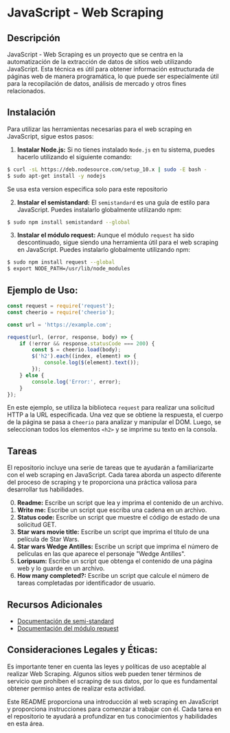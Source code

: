 # JavaScript - Web Scraping

## Descripción

JavaScript - Web Scraping es un proyecto que se centra en la automatización de la extracción de datos de sitios web utilizando JavaScript. Esta técnica es útil para obtener información estructurada de páginas web de manera programática, lo que puede ser especialmente útil para la recopilación de datos, análisis de mercado y otros fines relacionados.

## Instalación

Para utilizar las herramientas necesarias para el web scraping en JavaScript, sigue estos pasos:

1. **Instalar Node.js:** Si no tienes instalado ``Node.js`` en tu sistema, puedes hacerlo utilizando el siguiente comando:

```bash
$ curl -sL https://deb.nodesource.com/setup_10.x | sudo -E bash -
$ sudo apt-get install -y nodejs
```
Se usa esta version especifica solo para este repositorio

2. **Instalar el semistandard:** El ``semistandard`` es una guía de estilo para JavaScript. Puedes instalarlo globalmente utilizando npm:

```bash
$ sudo npm install semistandard --global
```

3. **Instalar el módulo request:** Aunque el módulo ``request`` ha sido descontinuado, sigue siendo una herramienta útil para el web scraping en JavaScript. Puedes instalarlo globalmente utilizando npm:

```bash
$ sudo npm install request --global
$ export NODE_PATH=/usr/lib/node_modules
```

## Ejemplo de Uso:

```javascript
const request = require('request');
const cheerio = require('cheerio');

const url = 'https://example.com';

request(url, (error, response, body) => {
    if (!error && response.statusCode === 200) {
        const $ = cheerio.load(body);
        $('h2').each((index, element) => {
            console.log($(element).text());
        });
    } else {
        console.log('Error:', error);
    }
});
```
En este ejemplo, se utiliza la biblioteca ``request`` para realizar una solicitud HTTP a la URL especificada. Una vez que se obtiene la respuesta, el cuerpo de la página se pasa a c``heerio`` para analizar y manipular el DOM. Luego, se seleccionan todos los elementos `<h2>` y se imprime su texto en la consola.

## Tareas

El repositorio incluye una serie de tareas que te ayudarán a familiarizarte con el web scraping en JavaScript. Cada tarea aborda un aspecto diferente del proceso de scraping y te proporciona una práctica valiosa para desarrollar tus habilidades.

0. **Readme:** Escribe un script que lea y imprima el contenido de un archivo.
1. **Write me:** Escribe un script que escriba una cadena en un archivo.
2. **Status code:** Escribe un script que muestre el código de estado de una solicitud GET.
3. **Star wars movie title:** Escribe un script que imprima el título de una película de Star Wars.
4. **Star wars Wedge Antilles:** Escribe un script que imprima el número de películas en las que aparece el personaje "Wedge Antilles".
5. **Loripsum:** Escribe un script que obtenga el contenido de una página web y lo guarde en un archivo.
6. **How many completed?:** Escribe un script que calcule el número de tareas completadas por identificador de usuario.

## Recursos Adicionales

- [Documentación de semi-standard](https://github.com/standard/semistandard)
- [Documentación del módulo request](https://github.com/request/request)


## Consideraciones Legales y Éticas:
        
Es importante tener en cuenta las leyes y políticas de uso aceptable al realizar Web Scraping. Algunos sitios web pueden tener términos de servicio que prohíben el scraping de sus datos, por lo que es fundamental obtener permiso antes de realizar esta actividad.




Este README proporciona una introducción al web scraping en JavaScript y proporciona instrucciones para comenzar a trabajar con él. Cada tarea en el repositorio te ayudará a profundizar en tus conocimientos y habilidades en esta área.

